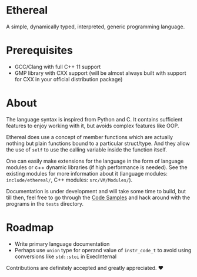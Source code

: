 # Ethereal

A simple, dynamically typed, interpreted, generic programming language.

# Prerequisites

* GCC/Clang with full C++ 11 support
* GMP library with CXX support (will be almost always built with support for CXX in your official distribution package)

# About

The language syntax is inspired from Python and C. It contains sufficient features to enjoy working with it, but avoids complex features like OOP.

Ethereal does use a concept of member functions which are actually nothing but plain functions bound to a particular struct/type. And they allow the use of `self` to use the calling variable inside the function itself.

One can easily make extensions for the language in the form of language modules or c++ dynamic libraries (if high performance is needed). See the existing modules for more information about it (language modules: `include/ethereal/`, C++ modules: `src/VM/Modules/`).

Documentation is under development and will take some time to build, but till then, feel free to go through the [Code Samples](https://github.com/Electrux/Ethereal/blob/master/code_samples.md) and hack around with the programs in the `tests` directory.

# Roadmap

* Write primary language documentation
* Perhaps use `union` type for operand value of `instr_code_t` to avoid using conversions like `std::stoi` in ExecInternal

Contributions are definitely accepted and greatly appreciated. ❤️